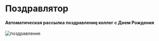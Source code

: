 Поздравлятор
=================

#### Автоматическая рассылка поздравлениq коллег с Днем Рождения

![поздравление](https://pbs.twimg.com/media/DOrF3WfWAAAbJxr.jpg)
